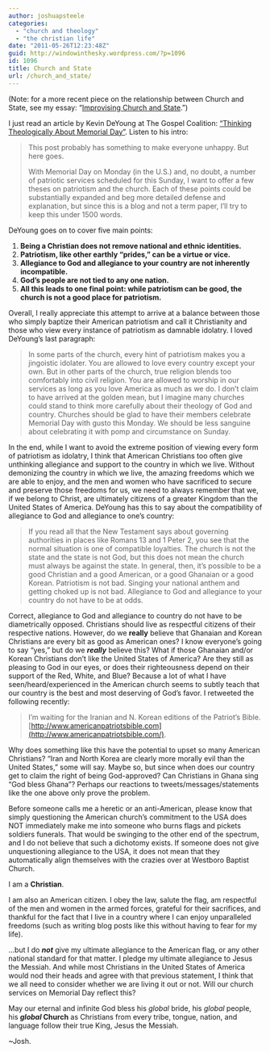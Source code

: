 ```yaml
---
author: joshuapsteele
categories:
  - "church and theology"
  - "the christian life"
date: "2011-05-26T12:23:48Z"
guid: http://windowinthesky.wordpress.com/?p=1096
id: 1096
title: Church and State
url: /church_and_state/
---
```


(Note: for a more recent piece on the relationship between Church and State, see my essay: “[Improvising Church and State](https://joshuapsteele.com/2015/12/08/improvising-church-state/).”)

I just read an article by Kevin DeYoung at The Gospel Coalition: [“Thinking Theologically About Memorial Day”](http://thegospelcoalition.org/blogs/kevindeyoung/2011/05/26/thinking-theologically-about-memorial-day/?comments#comments). Listen to his intro:

> This post probably has something to make everyone unhappy. But here goes.
> 
> With Memorial Day on Monday (in the U.S.) and, no doubt, a number of patriotic services scheduled for this Sunday, I want to offer a few theses on patriotism and the church. Each of these points could be substantially expanded and beg more detailed defense and explanation, but since this is a blog and not a term paper, I’ll try to keep this under 1500 words.

DeYoung goes on to cover five main points:

1. **Being a Christian does not remove national and ethnic identities.**
2. **Patriotism, like other earthly “prides,” can be a virtue or vice.**
3. **Allegiance to God and allegiance to your country are not inherently incompatible.**
4. **God’s people are not tied to any one nation.**
5. **All this leads to one final point: while patriotism can be good, the church is not a good place for patriotism.**

Overall, I really appreciate this attempt to arrive at a balance between those who simply baptize their American patriotism and call it Christianity and those who view every instance of patriotism as damnable idolatry. I loved DeYoung’s last paragraph:

> In some parts of the church, every hint of patriotism makes you a jingoistic idolater. You are allowed to love every country except your own. But in other parts of the church, true religion blends too comfortably into civil religion. You are allowed to worship in our services as long as you love America as much as we do. I don’t claim to have arrived at the golden mean, but I imagine many churches could stand to think more carefully about their theology of God and country. Churches should be glad to have their members celebrate Memorial Day with gusto this Monday. We should be less sanguine about celebrating it with pomp and circumstance on Sunday.

In the end, while I want to avoid the extreme position of viewing every form of patriotism as idolatry, I think that American Christians too often give unthinking allegiance and support to the country in which we live. Without demonizing the country in which we live, the amazing freedoms which we are able to enjoy, and the men and women who have sacrificed to secure and preserve those freedoms for us, we need to always remember that we, if we belong to Christ, are ultimately citizens of a greater Kingdom than the United States of America. DeYoung has this to say about the compatibility of allegiance to God and allegiance to one’s country:

> If you read all that the New Testament says about governing authorities in places like Romans 13 and 1 Peter 2, you see that the normal situation is one of compatible loyalties. The church is not the state and the state is not God, but this does not mean the church must always be against the state. In general, then, it’s possible to be a good Christian and a good American, or a good Ghanaian or a good Korean. Patriotism is not bad. Singing your national anthem and getting choked up is not bad. Allegiance to God and allegiance to your country do not have to be at odds.

Correct, allegiance to God and allegiance to country do not have to be diametrically opposed. Christians should live as respectful citizens of their respective nations. However, do we **really** believe that Ghanaian and Korean Christians are every bit as good as American ones? I know everyone’s going to say “yes,” but do we ***really*** believe this? What if those Ghanaian and/or Korean Christians don’t like the United States of America? Are they still as pleasing to God in our eyes, or does their righteousness depend on their support of the Red, White, and Blue? Because a lot of what I have seen/heard/experienced in the American church seems to subtly teach that our country is the best and most deserving of God’s favor. I retweeted the following recently:

> I’m waiting for the Iranian and N. Korean editions of the Patriot’s Bible. [http://www.americanpatriotsbible.com](http://www.americanpatriotsbible.com/).

Why does something like this have the potential to upset so many American Christians? “Iran and North Korea are clearly more morally evil than the United States,” some will say. Maybe so, but since when does our country get to claim the right of being God-approved? Can Christians in Ghana sing “God bless Ghana”? Perhaps our reactions to tweets/messages/statements like the one above only prove the problem.

Before someone calls me a heretic or an anti-American, please know that simply questioning the American church’s commitment to the USA does NOT immediately make me into someone who burns flags and pickets soldiers funerals. That would be swinging to the other end of the spectrum, and I do not believe that such a dichotomy exists. If someone does not give unquestioning allegiance to the USA, it does not mean that they automatically align themselves with the crazies over at Westboro Baptist Church.

I am a **Christian**.

I am also an American citizen. I obey the law, salute the flag, am respectful of the men and women in the armed forces, grateful for their sacrifices, and thankful for the fact that I live in a country where I can enjoy unparalleled freedoms (such as writing blog posts like this without having to fear for my life).

…but I do ***not*** give my ultimate allegiance to the American flag, or any other national standard for that matter. I pledge my ultimate allegiance to Jesus the Messiah. And while most Christians in the United States of America would nod their heads and agree with that previous statement, I think that we all need to consider whether we are living it out or not. Will our church services on Memorial Day reflect this?

May our eternal and infinite God bless his *global* bride, his *global* people, his ***global* Church** as Christians from every tribe, tongue, nation, and language follow their true King, Jesus the Messiah.

~Josh.